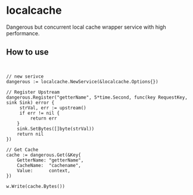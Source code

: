 # localcache
Dangerous but concurrent local cache wrapper service with high performance.


## How to use

```golang


// new serivce
dangerous := localcache.NewService(&localcache.Options{})

// Register Upstream
dangerous.Register("getterName", 5*time.Second, func(key RequestKey, sink Sink) error {
     strVal, err := upstream()
     if err != nil {
         return err
    }
    sink.SetBytes([]byte(strVal))
    return nil
})

// Get Cache
cache := dangerous.Get(&Key{
    GetterName: "getterName",
    CacheName:  "cachename",
    Value:      context,
})

w.Write(cache.Bytes())
```

    


    